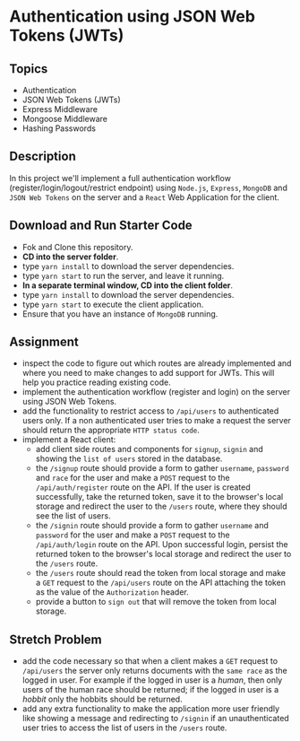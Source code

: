 # Authentication using JSON Web Tokens (JWTs)

## Topics

- Authentication
- JSON Web Tokens (JWTs)
- Express Middleware
- Mongoose Middleware
- Hashing Passwords

## Description

In this project we'll implement a full authentication workflow (register/login/logout/restrict endpoint) using `Node.js`, `Express`, `MongoDB` and `JSON Web Tokens` on the server and a `React` Web Application for the client.

## Download and Run Starter Code

- Fok and Clone this repository.
- **CD into the server folder**.
- type `yarn install` to download the server dependencies.
- type `yarn start` to run the server, and leave it running.
- **In a separate terminal window, CD into the client folder**.
- type `yarn install` to download the server dependencies.
- type `yarn start` to execute the client application.
- Ensure that you have an instance of `MongoDB` running.

## Assignment

- inspect the code to figure out which routes are already implemented and where you need to make changes to add support for JWTs. This will help you practice reading existing code.
- implement the authentication workflow (register and login) on the server using JSON Web Tokens.
- add the functionality to restrict access to `/api/users` to authenticated users only. If a non authenticated user tries to make a request the server should return the appropriate `HTTP status code`.
- implement a React client:
  - add client side routes and components for `signup`, `signin` and showing the `list of users` stored in the database.
  - the `/signup` route should provide a form to gather `username`, `password` and `race` for the user and make a `POST` request to the `/api/auth/register` route on the API. If the user is created successfully, take the returned token, save it to the browser's local storage and redirect the user to the `/users` route, where they should see the list of users.
  - the `/signin` route should provide a form to gather `username` and `password` for the user and make a `POST` request to the `/api/auth/login` route on the API. Upon successful login, persist the returned token to the browser's local storage and redirect the user to the `/users` route.
  - the `/users` route should read the token from local storage and make a `GET` request to the `/api/users` route on the API attaching the token as the value of the `Authorization` header.
  - provide a button to `sign out` that will remove the token from local storage.

## Stretch Problem

- add the code necessary so that when a client makes a `GET` request to `/api/users` the server only returns documents with the `same race` as the logged in user. For example if the logged in user is a _human_, then only users of the human race should be returned; if the logged in user is a _hobbit_ only the hobbits should be returned.
- add any extra functionality to make the application more user friendly like showing a message and redirecting to `/signin` if an unauthenticated user tries to access the list of users in the `/users` route.
